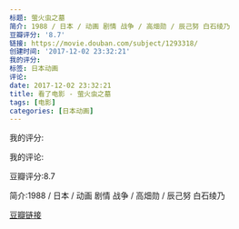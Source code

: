 ```yaml
---
标题: 萤火虫之墓
简介: 1988 / 日本 / 动画 剧情 战争 / 高畑勋 / 辰己努 白石绫乃
豆瓣评分: '8.7'
链接: https://movie.douban.com/subject/1293318/
创建时间: '2017-12-02 23:32:21'
我的评分:
标签: 日本动画
评论:
date: 2017-12-02 23:32:21
title: 看了电影 - 萤火虫之墓
tags: [电影]
categories: [日本动画]
---
```


我的评分:

我的评论:

豆瓣评分:8.7

简介:1988 / 日本 / 动画 剧情 战争 / 高畑勋 / 辰己努 白石绫乃

[豆瓣链接](https://movie.douban.com/subject/1293318/)

